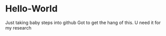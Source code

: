 # Hello-World
Just taking baby steps into github 
Got to get the hang of this. U need it for my research
